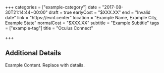 +++
categories = ["example-category"]
date = "2017-08-30T21:14:44+00:00"
draft = true
earlyCost = "$XXX.XX"
end = "Invalid date"
link = "https://evnt.center"
location = "Example Name, Example City, Example State"
normalCost = "$XXX.XX"
subtitle = "Example Subtitle"
tags = ["example-tag"]
title = "Oculus Connect"

+++

<!--more-->

## Additional Details

Example Content. Replace with details.
